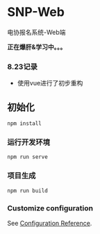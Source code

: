# SNP-Web
电协报名系统-Web端


**正在爆肝&学习中。。。**

### 8.23记录
- 使用vue进行了初步重构

## 初始化
```
npm install
```

### 运行开发环境
```
npm run serve
```

### 项目生成
```
npm run build
```

### Customize configuration
See [Configuration Reference](https://cli.vuejs.org/config/).
